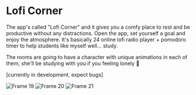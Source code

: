 # Lofi Corner

The app's called "Lofi Corner" and it gives you a comfy place to rest and be productive without any distractions. Open the app, set yourself a goal and enjoy the atmosphere. It's basically 24 online lofi radio player + pomodoro timer to help students like myself well... study.

The rooms are going to have a character with unique animations in each of them, she'll be studying with you if you feeling lonely 🙂

[currently in development, expect bugs]

![Frame 19](https://user-images.githubusercontent.com/74641081/192359203-70cecc1b-b088-4b55-af6e-1ee1c4f3f382.png)
![Frame 20](https://user-images.githubusercontent.com/74641081/192359214-c0197e1c-beb7-4649-8856-0a8e86409669.png)
![Frame 21](https://user-images.githubusercontent.com/74641081/192359217-c02a53bd-8001-49e1-a67b-e19543626fed.png)
